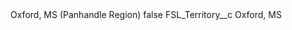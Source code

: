 <?xml version="1.0" encoding="UTF-8"?>
<CustomMetadata xmlns="http://soap.sforce.com/2006/04/metadata" xmlns:xsi="http://www.w3.org/2001/XMLSchema-instance" xmlns:xsd="http://www.w3.org/2001/XMLSchema">
    <label>Oxford, MS (Panhandle Region)</label>
    <protected>false</protected>
    <values>
        <field>FSL_Territory__c</field>
        <value xsi:type="xsd:string">Oxford, MS</value>
    </values>
</CustomMetadata>
